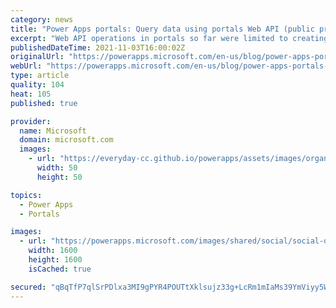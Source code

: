```yaml
---
category: news
title: "Power Apps portals: Query data using portals Web API (public preview)"
excerpt: "Web API operations in portals so far were limited to creating, updating, deleting, associating and disassociating tables. With this public preview, we’re adding the capability to retrieve data using GET requests through portals Web API"
publishedDateTime: 2021-11-03T16:00:02Z
originalUrl: "https://powerapps.microsoft.com/en-us/blog/power-apps-portals-query-data-using-portals-web-api-public-preview/"
webUrl: "https://powerapps.microsoft.com/en-us/blog/power-apps-portals-query-data-using-portals-web-api-public-preview/"
type: article
quality: 104
heat: 105
published: true

provider:
  name: Microsoft
  domain: microsoft.com
  images:
    - url: "https://everyday-cc.github.io/powerapps/assets/images/organizations/microsoft.com-50x50.jpg"
      width: 50
      height: 50

topics:
  - Power Apps
  - Portals

images:
  - url: "https://powerapps.microsoft.com/images/shared/social/social-default-image.png"
    width: 1600
    height: 1600
    isCached: true

secured: "qBqTfP7qlSrPDlxa3MI9gPYR4POUTtXklsujz33g+LcRm1mIaMs39YmViyy5WA4j/XtJGKvlgFV/xCbQ63j6/fJDM7CR1XMKY8wX5YAg4BCWNKOoKf/8NHhyoaET3DTrDBiikA9ywmUboeB4l0tkRpQohw4jvD5gg2AcRydA8TTtG6yIW+sh5NwVEEKL8jz33WSSHMaaivo2tYV2einq9v6l06p+O1SfAAWTlcG+/MMTTj8hch9lT+bDZoTZYOjCR2vcfOWao2Eou8OfGxb1g6kILBgweurg56RC+88Xdf09k/R30W+vftGj1OquWSo7ixg/IBUQOBt5sCML50mrfxIk1msEjcuGTNq7cd4eAHo=;wtiER5in+Zh0WKdPmkQxUQ=="
---
```


